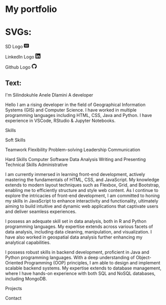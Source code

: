 # My portfolio

# SVGs:

SD Logo
<svg xmlns="http://www.w3.org/2000/svg" width="16" height="16" fill="currentColor" class="bi bi-badge-sd-fill" viewBox="0 0 16 16">
  <path d="M10.338 5.968h-.844v4.06h.844c1.116 0 1.622-.667 1.622-2.02 0-1.354-.51-2.04-1.622-2.04"/>
  <path d="M0 4a2 2 0 0 1 2-2h12a2 2 0 0 1 2 2v8a2 2 0 0 1-2 2H2a2 2 0 0 1-2-2zm5.077 7.114c1.521 0 2.378-.764 2.378-1.88 0-1.007-.642-1.473-1.613-1.692l-.932-.216c-.527-.114-.821-.351-.821-.712 0-.466.39-.804 1.046-.804.637 0 1.028.33 1.103.76h1.125c-.058-.923-.849-1.692-2.22-1.692-1.322 0-2.24.717-2.24 1.815 0 .91.588 1.446 1.52 1.657l.927.215c.624.145.923.36.923.778 0 .492-.391.83-1.13.83-.707 0-1.155-.342-1.234-.808H2.762c.052.95.79 1.75 2.315 1.75ZM8.307 11h2.19c1.81 0 2.684-1.107 2.684-3.015 0-1.894-.861-2.984-2.685-2.984H8.308z"/>
</svg>

LinkedIn Logo
<svg xmlns="http://www.w3.org/2000/svg" width="16" height="16" fill="currentColor" class="bi bi-linkedin" viewBox="0 0 16 16">
  <path d="M0 1.146C0 .513.526 0 1.175 0h13.65C15.474 0 16 .513 16 1.146v13.708c0 .633-.526 1.146-1.175 1.146H1.175C.526 16 0 15.487 0 14.854zm4.943 12.248V6.169H2.542v7.225zm-1.2-8.212c.837 0 1.358-.554 1.358-1.248-.015-.709-.52-1.248-1.342-1.248S2.4 3.226 2.4 3.934c0 .694.521 1.248 1.327 1.248zm4.908 8.212V9.359c0-.216.016-.432.08-.586.173-.431.568-.878 1.232-.878.869 0 1.216.662 1.216 1.634v3.865h2.401V9.25c0-2.22-1.184-3.252-2.764-3.252-1.274 0-1.845.7-2.165 1.193v.025h-.016l.016-.025V6.169h-2.4c.03.678 0 7.225 0 7.225z"/>
</svg>

Github Logo
<svg xmlns="http://www.w3.org/2000/svg" width="16" height="16" fill="currentColor" class="bi bi-github" viewBox="0 0 16 16">
  <path d="M8 0C3.58 0 0 3.58 0 8c0 3.54 2.29 6.53 5.47 7.59.4.07.55-.17.55-.38 0-.19-.01-.82-.01-1.49-2.01.37-2.53-.49-2.69-.94-.09-.23-.48-.94-.82-1.13-.28-.15-.68-.52-.01-.53.63-.01 1.08.58 1.23.82.72 1.21 1.87.87 2.33.66.07-.52.28-.87.51-1.07-1.78-.2-3.64-.89-3.64-3.95 0-.87.31-1.59.82-2.15-.08-.2-.36-1.02.08-2.12 0 0 .67-.21 2.2.82.64-.18 1.32-.27 2-.27s1.36.09 2 .27c1.53-1.04 2.2-.82 2.2-.82.44 1.1.16 1.92.08 2.12.51.56.82 1.27.82 2.15 0 3.07-1.87 3.75-3.65 3.95.29.25.54.73.54 1.48 0 1.07-.01 1.93-.01 2.2 0 .21.15.46.55.38A8.01 8.01 0 0 0 16 8c0-4.42-3.58-8-8-8"/>
</svg>

## Text:

I'm Silindokuhle Anele Dlamini
A developer

Hello
I am a rising developer in the field of Geographical Information Systems (GIS) and Computer Science. I have worked in multiple programming languages including HTML, CSS, Java and Python. I have experience in VSCode, RStudio & Jupyter Notebooks.

Skills

Soft Skills 

Teamwork
Flexibility
Problem-solving
Leadership
Communication

Hard Skills
Computer Software
Data Analysis
Writing and Presenting
Technical Skills
Administrative

I am currently immersed in learning front-end development, actively mastering the fundamentals of HTML, CSS, and JavaScript. My knowledge extends to modern layout techniques such as Flexbox, Grid, and Bootstrap, enabling me to efficiently structure and style web content. As I continue to explore the intricacies of front-end development, I am committed to honing my skills in JavaScript to enhance interactivity and functionality, ultimately aiming to build intuitive and dynamic web applications that captivate users and deliver seamless experiences.

I possess an adequate skill set in data analysis, both in R and Python programming languages. My expertise extends across various facets of data analysis, including data cleaning, manipulation, and visualization. I have also worked in geospatial data analysis further enhancing my analytical capabilities.

I possess robust skills in backend development, proficient in Java and Python programming languages. With a deep understanding of Object-Oriented Programming (OOP) principles, I am able to design and implement scalable backend systems. My expertise extends to database management, where I have hands-on experience with both SQL and NoSQL databases, including MongoDB.

Projects

Contact

